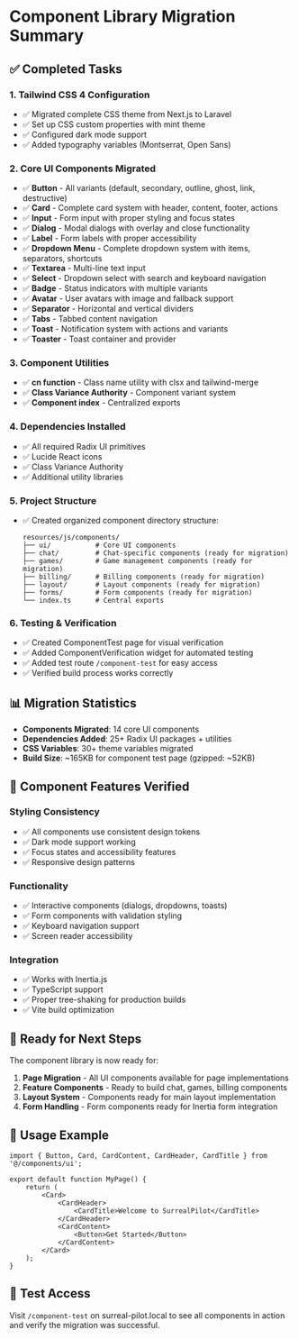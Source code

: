 # Component Library Migration Summary

## ✅ Completed Tasks

### 1. Tailwind CSS 4 Configuration
- ✅ Migrated complete CSS theme from Next.js to Laravel
- ✅ Set up CSS custom properties with mint theme
- ✅ Configured dark mode support
- ✅ Added typography variables (Montserrat, Open Sans)

### 2. Core UI Components Migrated
- ✅ **Button** - All variants (default, secondary, outline, ghost, link, destructive)
- ✅ **Card** - Complete card system with header, content, footer, actions
- ✅ **Input** - Form input with proper styling and focus states
- ✅ **Dialog** - Modal dialogs with overlay and close functionality
- ✅ **Label** - Form labels with proper accessibility
- ✅ **Dropdown Menu** - Complete dropdown system with items, separators, shortcuts
- ✅ **Textarea** - Multi-line text input
- ✅ **Select** - Dropdown select with search and keyboard navigation
- ✅ **Badge** - Status indicators with multiple variants
- ✅ **Avatar** - User avatars with image and fallback support
- ✅ **Separator** - Horizontal and vertical dividers
- ✅ **Tabs** - Tabbed content navigation
- ✅ **Toast** - Notification system with actions and variants
- ✅ **Toaster** - Toast container and provider

### 3. Component Utilities
- ✅ **cn function** - Class name utility with clsx and tailwind-merge
- ✅ **Class Variance Authority** - Component variant system
- ✅ **Component index** - Centralized exports

### 4. Dependencies Installed
- ✅ All required Radix UI primitives
- ✅ Lucide React icons
- ✅ Class Variance Authority
- ✅ Additional utility libraries

### 5. Project Structure
- ✅ Created organized component directory structure:
  ```
  resources/js/components/
  ├── ui/           # Core UI components
  ├── chat/         # Chat-specific components (ready for migration)
  ├── games/        # Game management components (ready for migration)
  ├── billing/      # Billing components (ready for migration)
  ├── layout/       # Layout components (ready for migration)
  ├── forms/        # Form components (ready for migration)
  └── index.ts      # Central exports
  ```

### 6. Testing & Verification
- ✅ Created ComponentTest page for visual verification
- ✅ Added ComponentVerification widget for automated testing
- ✅ Added test route `/component-test` for easy access
- ✅ Verified build process works correctly

## 📊 Migration Statistics

- **Components Migrated**: 14 core UI components
- **Dependencies Added**: 25+ Radix UI packages + utilities
- **CSS Variables**: 30+ theme variables migrated
- **Build Size**: ~165KB for component test page (gzipped: ~52KB)

## 🎯 Component Features Verified

### Styling Consistency
- ✅ All components use consistent design tokens
- ✅ Dark mode support working
- ✅ Focus states and accessibility features
- ✅ Responsive design patterns

### Functionality
- ✅ Interactive components (dialogs, dropdowns, toasts)
- ✅ Form components with validation styling
- ✅ Keyboard navigation support
- ✅ Screen reader accessibility

### Integration
- ✅ Works with Inertia.js
- ✅ TypeScript support
- ✅ Proper tree-shaking for production builds
- ✅ Vite build optimization

## 🚀 Ready for Next Steps

The component library is now ready for:
1. **Page Migration** - All UI components available for page implementations
2. **Feature Components** - Ready to build chat, games, billing components
3. **Layout System** - Components ready for main layout implementation
4. **Form Handling** - Form components ready for Inertia form integration

## 📝 Usage Example

```tsx
import { Button, Card, CardContent, CardHeader, CardTitle } from '@/components/ui';

export default function MyPage() {
    return (
        <Card>
            <CardHeader>
                <CardTitle>Welcome to SurrealPilot</CardTitle>
            </CardHeader>
            <CardContent>
                <Button>Get Started</Button>
            </CardContent>
        </Card>
    );
}
```

## 🔗 Test Access

Visit `/component-test` on surreal-pilot.local to see all components in action and verify the migration was successful.